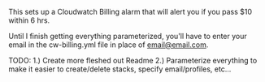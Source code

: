 This sets up a Cloudwatch Billing alarm that will alert you if you pass $10 within 6 hrs. 

Until I finish getting everything parameterized, you'll have to enter your email
in the cw-billing.yml file in place of email@email.com.

TODO: 
1.) Create more fleshed out Readme
2.) Parameterize everything to make it easier to create/delete stacks, specify email/profiles, etc...
